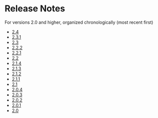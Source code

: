 Release Notes
=======
For versions 2.0 and higher, organized chronologically (most recent first)
- [2.4](../release_notes/Release_Notes_for_2.4.md)
- [2.3.1](../release_notes/Release_Notes_for_2.3.1.md)
- [2.3](../release_notes/Release_Notes_for_2.3.md)
- [2.2.2](../release_notes/Release_Notes_for_2.2.1.md)
- [2.2.1](../release_notes/Release_Notes_for_2.2.1.md)
- [2.2](../release_notes/Release_Notes_for_2.2.md)
- [2.1.4](../release_notes/Release_Notes_for_2.1.4.md)
- [2.1.3](../release_notes/Release_Notes_for_2.1.3.md)
- [2.1.2](../release_notes/Release_Notes_for_2.1.2.md)
- [2.1.1](../release_notes/Release_Notes_for_2.1.1.md)
- [2.1](../release_notes/Release_Notes_for_2.1.md)
- [2.0.4](../release_notes/Release_Notes_for_2.0.4.md)
- [2.0.3](../release_notes/Release_Notes_for_2.0.3.md)
- [2.0.2](../release_notes/Release_Notes_for_2.0.2.md)
- [2.0.1](../release_notes/Release_Notes_for_2.0.1.md)
- [2.0](../release_notes/Release_Notes_for_2.0.md)